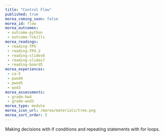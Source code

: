 ```yaml
---
title: "Control Flow"
published: true
morea_coming_soon: false
morea_id: flow
morea_outcomes:
 - outcome-python
 - outcome-7skills
morea_readings:
 - reading-TP5
 - reading-TP4.2
 - reading-slides6
 - reading-slides7
 - reading-board5
morea_experiences:
 - ca-5
 - pwod4
 - pwod5
 - wod3
morea_assessments:
 - grade-hw4
 - grade-wod3
morea_type: module
morea_icon_url: /morea/materials/tree.png
morea_sort_order: 5
---
```


Making decisions with if conditions and repeating statements with for loops.